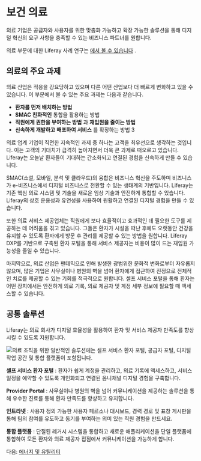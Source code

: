 # 보건 의료

의료 기업은 공급자와 사용자를 위한 맞춤화 가능하고 확장 가능한 솔루션을 통해 디지털 혁신의 요구 사항을 충족할 수 있는 비즈니스 파트너를 원합니다.

의료 부문에 대한 Liferay 사례 연구는 [에서 볼 수 있습니다](https://www.liferay.com/resources/case-studies?industries=healthcare) .

## 의료의 주요 과제

의료 산업은 적응을 강요당하고 있으며 다른 어떤 산업보다 더 빠르게 변화하고 있을 수 있습니다.  이 부문에서 볼 수 있는 주요 과제는 다음과 같습니다.

* **환자를 먼저 배치하는 방법**
* **SMAC 친화적인** 통합을 활용하는 방법
* **직원에게 권한을 부여하는 방법** 과 **재입원을 줄이는 방법**
* **신속하게 개발하고** **배포하여 서비스** 를 확장하는 방법 3

의료 업계 기업이 직면한 지속적인 과제 중 하나는 고객을 최우선으로 생각하는 것입니다. 이는 고객의 기대치가 급격히 높아지면서 더욱 큰 과제로 떠오르고 있습니다. Liferay는 오늘날 환자들이 기대하는 간소화되고 연결된 경험을 신속하게 만들 수 있습니다.

SMAC(소셜, 모바일, 분석 및 클라우드)의 융합은 비즈니스 혁신을 주도하며 비즈니스가 e-비즈니스에서 디지털 비즈니스로 전환할 수 있는 생태계의 기반입니다. Liferay는 기존 핵심 의료 시스템 및 기술을 새로운 임상 기술과 안전하게 통합할 수 있습니다. Liferay의 상호 운용성과 유연성을 사용하여 원활하고 연결된 디지털 경험을 만들 수 있습니다.

또한 의료 서비스 제공업체는 직원에게 보다 효율적이고 효과적인 데 필요한 도구를 제공하는 데 어려움을 겪고 있습니다. 그들은 환자가 시설을 떠난 후에도 오랫동안 건강을 유지할 수 있도록 환자에게 방문 후 관리를 제공할 수 있는 방법을 원합니다. Liferay DXP를 기반으로 구축된 환자 포털을 통해 서비스 제공자는 비용이 많이 드는 재입원 가능성을 줄일 수 있습니다.

마지막으로, 의료 산업은 팬데믹으로 인해 발생한 광범위한 문화적 변화로부터 자유롭지 않으며, 많은 기업은 사무실이나 병원의 벽을 넘어 환자에게 접근하여 진정으로 전체적인 치료를 제공할 수 있는 기회를 적극적으로 원합니다. 셀프 서비스 포털을 통해 환자는 어떤 장치에서든 안전하게 의료 기록, 의료 제공자 및 계정 세부 정보에 필요할 때 액세스할 수 있습니다.

## 공통 솔루션

Liferay는 의료 회사가 디지털 효율성을 활용하여 환자 및 서비스 제공자 만족도를 향상시킬 수 있도록 지원합니다.

![의료 조직을 위한 일반적인 솔루션에는 셀프 서비스 환자 포털, 공급자 포털, 디지털 작업 공간 및 통합 플랫폼이 포함됩니다.](./healthcare/images/01.png)

**셀프 서비스 환자 포털** : 환자가 쉽게 계정을 관리하고, 의료 기록에 액세스하고, 서비스 일정을 예약할 수 있도록 개인화되고 연결된 옴니채널 디지털 경험을 구축합니다.

**Provider Portal** : 사무실이나 병원의 벽을 넘어 커뮤니케이션을 제공하는 솔루션을 통해 우수한 진료를 통해 환자 만족도를 향상하고 유지합니다.

**인트라넷** : 사용자 정의 가능한 사용자 페르소나 대시보드, 경력 경로 및 표창 게시판을 통해 팀의 참여를 유도하고 동기를 부여하는 의미 있는 직원 경험을 만드세요.

**통합 플랫폼** : 단절된 레거시 시스템을 통합하고 새로운 애플리케이션을 단일 플랫폼에 통합하여 모든 환자와 의료 제공자 접점에서 커뮤니케이션을 가능하게 합니다.

다음: [에너지 및 유틸리티](./energy-and-utilities.md)
